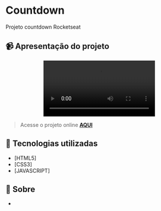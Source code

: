 # Countdown
Projeto countdown Rocketseat

## 📹 Apresentação do projeto
<div align="center">
  <video src="" >
</div>

> Acesse o projeto online **[AQUI]()**
## 🚀 Tecnologias utilizadas

- [HTML5] 
- [CSS3]
- [JAVASCRIPT]

## 📝 Sobre

- 
